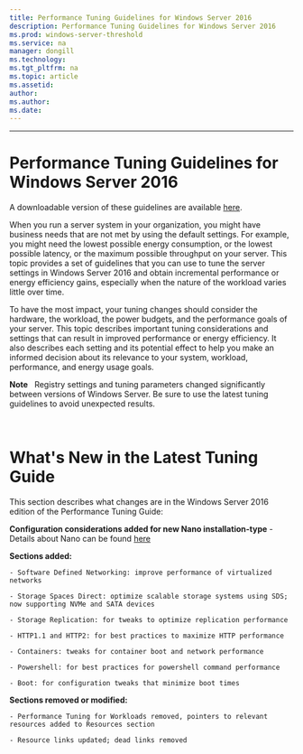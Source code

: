 ```yaml
---
title: Performance Tuning Guidelines for Windows Server 2016
description: Performance Tuning Guidelines for Windows Server 2016
ms.prod: windows-server-threshold
ms.service: na
manager: dongill
ms.technology:
ms.tgt_pltfrm: na
ms.topic: article
ms.assetid:
author:
ms.author:
ms.date: 
---
```


---

# Performance Tuning Guidelines for Windows Server 2016


A downloadable version of these guidelines are available [here](https://www.microsoft.com/download/details.aspx?id=51960).

When you run a server system in your organization, you might have business needs that are not met by using the default settings. For example, you might need the lowest possible energy consumption, or the lowest possible latency, or the maximum possible throughput on your server. This topic provides a set of guidelines that you can use to tune the server settings in Windows Server 2016 and obtain incremental performance or energy efficiency gains, especially when the nature of the workload varies little over time.

To have the most impact, your tuning changes should consider the hardware, the workload, the power budgets, and the performance goals of your server. This topic describes important tuning considerations and settings that can result in improved performance or energy efficiency. It also describes each setting and its potential effect to help you make an informed decision about its relevance to your system, workload, performance, and energy usage goals.

**Note**  
Registry settings and tuning parameters changed significantly between versions of Windows Server. Be sure to use the latest tuning guidelines to avoid unexpected results.

 

# What's New in the Latest Tuning Guide

This section describes what changes are in the Windows Server 2016 edition of the Performance Tuning Guide:

**Configuration considerations added for new Nano installation-type**
    - Details about Nano can be found [here](https://technet.microsoft.com/en-us/windows-server-docs/compute/nano-server/getting-started-with-nano-server)

**Sections added:**

    - Software Defined Networking: improve performance of virtualized networks

    - Storage Spaces Direct: optimize scalable storage systems using SDS; now supporting NVMe and SATA devices

    - Storage Replication: for tweaks to optimize replication performance  

    - HTTP1.1 and HTTP2: for best practices to maximize HTTP performance

    - Containers: tweaks for container boot and network performance

    - Powershell: for best practices for powershell command performance

    - Boot: for configuration tweaks that minimize boot times   

**Sections removed or modified:**

    - Performance Tuning for Workloads removed, pointers to relevant resources added to Resources section

    - Resource links updated; dead links removed
